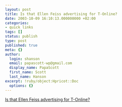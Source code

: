 ```yaml
---
layout: post
title: Is that Ellen Feiss advertising for T-Online?
date: 2003-10-09 16:10:13.000000000 +02:00
categories:
- quick links
tags: []
status: publish
type: post
published: true
meta: {}
author:
  login: shanson
  email: papascott-wp@gmail.com
  display_name: PapaScott
  first_name: Scott
  last_name: Hanson
excerpt: !ruby/object:Hpricot::Doc
  options: {}
---
```

<p><a title="No, it's Cosma Shiva Hagen, daughter of Nina Hagen" href="http://www.spiegel.de/netzwelt/netzkultur/0,1518,268931,00.html">Is that Ellen Feiss advertising for T-Online?</a></p>
